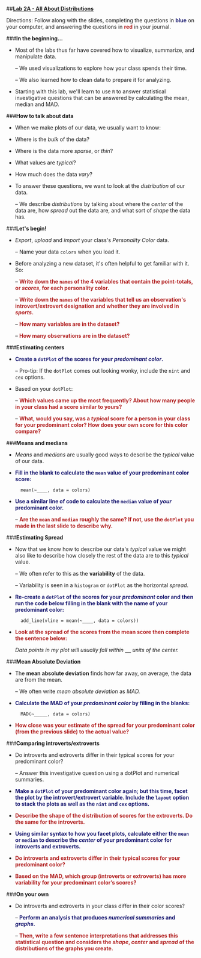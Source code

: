 ##**<u>Lab 2A - All About Distributions</u>**

Directions: Follow along with the slides, completing the questions in <span style="color:midnightblue;">**blue**</span> on your computer, and answering the questions in <span style="color:firebrick;">**red**</span> in your journal.

###**In the beginning...**
* Most of the labs thus far have covered how to visualize, summarize, and manipulate data.

    – We used visualizations to explore how your class spends their time.

    – We also learned how to clean data to prepare it for analyzing.

* Starting with this lab, we'll learn to use ```R``` to answer statistical investigative questions that can be
answered by calculating the mean, median and MAD.

###**How to talk about data**
* When we make plots of our data, we usually want to know:

* Where is the *bulk* of the data?

* Where is the data more *sparse*, or *thin*?

* What values are *typical*?

* How much does the data *vary*?

* To answer these questions, we want to look at the *distribution* of our data.

    – We describe *distributions* by talking about where the *center* of the data are, how
    *spread* out the data are, and what sort of *shape* the data has.

###**Let's begin!**
* *Export*, *upload* and *import* your class's *Personality Color* data.

    – Name your data ```colors``` when you load it.

* Before analyzing a new dataset, it's often helpful to get familiar with it. So:

    – <span style="color:firebrick;">**Write down the ```names``` of the 4 variables that contain the point-totals, or
    *scores*, for each personality color.**</span>

    – <span style="color:firebrick;">**Write down the ```names``` of the variables that tell us an observation's introvert/extrovert designation and whether they are involved in *sports*.**</span>

    – <span style="color:firebrick;">**How many variables are in the dataset?**</span>

    – <span style="color:firebrick;">**How many observations are in the dataset?**</span>

###**Estimating centers**
* <span style="color:midnightblue;">**Create a ```dotPlot``` of the scores for your *predominant color*.**</span>

    – Pro-tip: If the ```dotPlot``` comes out looking wonky, include the ```nint``` and ```cex``` options. 

* Based on your ```dotPlot```:

    – <span style="color:firebrick;">**Which values came up the most frequently? About how many people in your
    class had a score similar to yours?**</span>

    – <span style="color:firebrick;">**What, would you say, was a *typical* score for a person in your class for your
    predominant color? How does your own score for this color compare?**</span>

###**Means and medians**

* *Means* and *medians* are usually good ways to describe the *typical* value of our data.

* <span style="color:midnightblue;">**Fill in the blank to calculate the ```mean``` value of your predominant color score:**</span>

        mean(~____, data = colors)

* <span style="color:midnightblue;">**Use a similar line of code to calculate the ```median``` value of *your* predominant color.**</span>

    – <span style="color:firebrick;">**Are the ```mean``` and ```median``` roughly the same? If not, use the ```dotPlot``` you made
    in the last slide to describe why.**</span>

###**Estimating Spread**

* Now that we know how to describe our data's *typical* value we might also like to describe
how closely the rest of the data are to this *typical* value.

    – We often refer to this as the **variability** of the data.

    – Variability is seen in a ```histogram``` or ```dotPlot``` as the horizontal *spread*.

* <span style="color:midnightblue;">**Re-create a ```dotPlot``` of the scores for your *predominant* color and then run the code below filling in the blank with the name of your predominant color:**</span>    

        add_line(vline = mean(~____, data = colors))

* <span style="color:firebrick;">**Look at the spread of the scores from the mean score then complete the sentence below:**</span>

    *Data points in my plot will usually fall within <u>&nbsp;&nbsp;&nbsp;&nbsp;</u> units of the center.*

###**Mean Absolute Deviation**
* The **mean absolute deviation** finds how far away, on average, the data are from the mean.

    – We often write *mean absolute deviation* as *MAD.*

* <span style="color:midnightblue;">**Calculate the MAD of your *predominant color* by filling in the blanks:**</span>

        MAD(~_____, data = colors)

* <span style="color:firebrick;">**How close was your estimate of the spread for your predominant color (from the previous slide) to the actual value?**</span>

###**Comparing introverts/extroverts**
* Do introverts and extroverts differ in their typical scores for your predominant color?

    – Answer this investigative question using a dotPlot and numerical summaries.

* <span style="color:midnightblue;">**Make a ```dotPlot``` of your predominant color again; but this time, facet the plot by the introvert/extrovert variable. Include the ```layout``` option to stack the plots as well as the ```nint``` and ```cex``` options.**</span>

* <span style="color:firebrick;">**Describe the shape of the distribution of scores for the extroverts. Do the same for the introverts.**</span>

* <span style="color:midnightblue;">**Using similar syntax to how you facet plots, calculate either the ```mean``` or ```median``` to describe the *center* of your predominant color for introverts and extroverts.**</span>

* <span style="color:firebrick;">**Do introverts and extroverts differ in their typical scores for your predominant color?**</span>

* <span style="color:firebrick;">**Based on the MAD, which group (introverts or extroverts) has more variability for your predominant color’s scores?**</span>

###**On your own**

* Do introverts and extroverts in your class differ in their color scores?

    – <span style="color:midnightblue;">**Perform an analysis that produces *numerical summaries* and *graphs*.**</span>

    – <span style="color:firebrick;">**Then, write a few sentence interpretations that addresses this statistical
    question and considers the *shape*, *center* and *spread* of the distributions of
    the graphs you create.**</span>